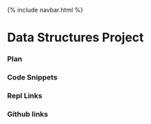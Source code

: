 {% include navbar.html %}

# Data Structures Project

### Plan

### Code Snippets

### Repl Links

### Github links
